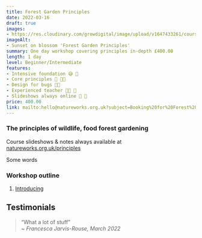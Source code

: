 ```yaml
---
title: Forest Garden Principles
date: 2022-03-16
draft: true
images: 
- https://res.cloudinary.com/growdigital/image/upload/v1647433261/course/1day-banner.jpg
imageAlt: 
- Sunset on blossom 'Forest Garden Principles'
summary: One day workshop covering principles in-depth £400.00
length: 1 day
level: Beginner/Intermediate
features: 
- Intensive foundation 😅 🌱
- Core principles 🌳 💪🏾
- Design for bugs 📐🐛
- Experienced teacher 👨‍🏫 🧠
- Slideshows always online 🦄 💖
price: 400.00
link: mailto:hello@natureworks.org.uk?subject=Booking%20for%20Forest%20Garden%20Principles%20workshop
---
```


### The principles of wildlife, food forest gardening

Course slideshows & notes always available at [natureworks.org.uk/principles](https://www.natureworks.org.uk/principles/)

Some words

### Workshop outline

1. [Introducing](/principles/intro)

## Testimonials 

> “What a lot of stuff”<br>~ _Francesca Jarvis-Rouse, March 2022_
